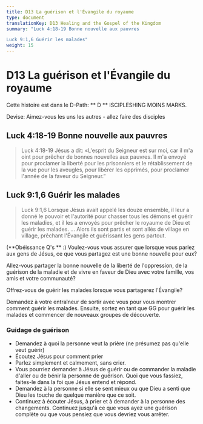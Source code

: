 ```yaml
---
title: D13 La guérison et l'Évangile du royaume
type: document
translationKey: D13 Healing and the Gospel of the Kingdom
summary: "Luck 4:18-19 Bonne nouvelle aux pauvres	

Luck 9:1,6 Guérir les malades"
weight: 15
---
```

# D13 La guérison et l'Évangile du royaume

Cette histoire est dans le D-Path: ** D ** ISCIPLESHING MOINS MARKS.

Devise: Aimez-vous les uns les autres - allez faire des disciples

## Luck 4:18-19 Bonne nouvelle aux pauvres

>   Luck 4:18-19 Jésus a dit: «L'esprit du Seigneur est sur moi, car il m'a oint pour prêcher de bonnes nouvelles aux pauvres. Il m'a envoyé pour proclamer la liberté pour les prisonniers et le rétablissement de la vue pour les aveugles, pour libérer les opprimés, pour proclamer l'année de la faveur du Seigneur.”

## Luck 9:1,6 Guérir les malades

>   Luck 9:1,6 Lorsque Jésus avait appelé les douze ensemble, il leur a donné le pouvoir et l'autorité pour chasser tous les démons et guérir les maladies, et il les a envoyés pour prêcher le royaume de Dieu et guérir les malades. … Alors ils sont partis et sont allés de village en village, prêchant l'Évangile et guérissant les gens partout.

(**Obéissance Q's ** :) Voulez-vous vous assurer que lorsque vous parlez aux gens de Jésus, ce que vous partagez est une bonne nouvelle pour eux?

Allez-vous partager la bonne nouvelle de la liberté de l'oppression, de la guérison de la maladie et de vivre en faveur de Dieu avec votre famille, vos amis et votre communauté?

Offrez-vous de guérir les malades lorsque vous partagerez l'Évangile?

Demandez à votre entraîneur de sortir avec vous pour vous montrer comment guérir les malades. Ensuite, sortez en tant que GG pour guérir les malades et commencer de nouveaux groupes de découverte.

### Guidage de guérison

-   Demandez à quoi la personne veut la prière (ne présumez pas qu'elle veut guérir)
-   Écoutez Jésus pour comment prier
-   Parlez simplement et calmement, sans crier.
-   Vous pourriez demander à Jésus de guérir ou de commander la maladie d'aller ou de bénir la personne de guérison. Quoi que vous fassiez, faites-le dans la foi que Jésus entend et répond.
-   Demandez à la personne si elle se sent mieux ou que Dieu a senti que Dieu les touche de quelque manière que ce soit.
-   Continuez à écouter Jésus, à prier et à demander à la personne des changements. Continuez jusqu'à ce que vous ayez une guérison complète ou que vous pensiez que vous devriez vous arrêter.

